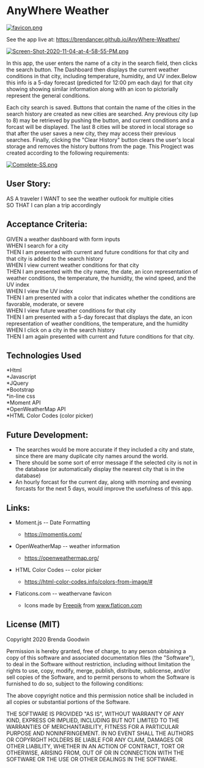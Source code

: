 # AnyWhere Weather             

[![favicon.png](https://i.postimg.cc/zDSDmZMT/favicon.png)](https://postimg.cc/MXHJR4zG)



See the app live at: https://brendancer.github.io/AnyWhere-Weather/


[![Screen-Shot-2020-11-04-at-4-58-55-PM.png](https://i.postimg.cc/Nf3dRSsP/Screen-Shot-2020-11-04-at-4-58-55-PM.png)](https://postimg.cc/crc7SD8Q)


In this app, the user enters the name of a city in the search field, then clicks the search button. The Dashboard then displays the current weather conditions in that city, including temperature, humidity, and UV index.Below this info is a 5-day forecast (predicted for 12:00 pm each day) for that city showing showing similar information along with an icon to pictorially represent the general conditions.

Each city search is saved. Buttons that contain the name of the cities in the search history are created as new cities are searched. Any previous city (up to 8) may be retrieved by pushing the button, and current conditions and a forcast will be displayed. The last 8 cities will be stored in local storage so that after the user saves a new city, they may access their previous searches. Finally, clicking the "Clear History" button clears the user's local storage and removes the history buttons from the page.
This Progject was created according to the following requirements:


[![Complete-SS.png](https://i.postimg.cc/GpMc3gFx/Complete-SS.png)](https://postimg.cc/WDkRXnfd)


## User Story:

AS A traveler
I WANT to see the weather outlook for multiple cities   
SO THAT I can plan a trip accordingly   

## Acceptance Criteria:

GIVEN a weather dashboard with form inputs   
WHEN I search for a city   
THEN I am presented with current and future conditions for that city and that city is added to the search history   
WHEN I view current weather conditions for that city    
THEN I am presented with the city name, the date, an icon representation of weather conditions, the temperature, the humidity, the wind speed, and the UV index  
WHEN I view the UV index   
THEN I am presented with a color that indicates whether the conditions are favorable, moderate, or severe   
WHEN I view future weather conditions for that city   
THEN I am presented with a 5-day forecast that displays the date, an icon representation of weather conditions, the temperature, and the humidity   
WHEN I click on a city in the search history   
THEN I am again presented with current and future conditions for that city.   

## Technologies Used

*Html   
*Javascript   
*JQuery   
*Bootstrap   
*in-line css   
*Moment API   
*OpenWeatherMap API   
*HTML Color Codes (color picker)   

## Future Development:

- The searches would be more accurate if they included a city and state, since there are many duplicate city names around the world.  
- There should be some sort of error message if the selected city is not in the database (or automatically display the nearest city that is in the database)  
- An hourly forcast for the current day, along with morning and evening forcasts for the next 5 days, would improve the usefulness of this app.  

## Links:
- Moment.js -- Date Formatting  
  - https://momentjs.com/  

- OpenWeatherMap -- weather information  
  - https://openweathermap.org/  

- HTML Color Codes -- color picker   
  - https://html-color-codes.info/colors-from-image/#  

- Flaticons.com -- weathervane favicon   
  - Icons made by <a href="http://www.freepik.com/" title="Freepik">Freepik</a> from <a href="https://www.flaticon.com/" title="Flaticon"> www.flaticon.com</a>  


## License (MIT)

Copyright 2020 Brenda Goodwin

Permission is hereby granted, free of charge, to any person obtaining a copy of this software and associated documentation files (the "Software"), to deal in the Software without restriction, including without limitation the rights to use, copy, modify, merge, publish, distribute, sublicense, and/or sell copies of the Software, and to permit persons to whom the Software is furnished to do so, subject to the following conditions:

The above copyright notice and this permission notice shall be included in all copies or substantial portions of the Software.

THE SOFTWARE IS PROVIDED "AS IS", WITHOUT WARRANTY OF ANY KIND, EXPRESS OR IMPLIED, INCLUDING BUT NOT LIMITED TO THE WARRANTIES OF MERCHANTABILITY, FITNESS FOR A PARTICULAR PURPOSE AND NONINFRINGEMENT. IN NO EVENT SHALL THE AUTHORS OR COPYRIGHT HOLDERS BE LIABLE FOR ANY CLAIM, DAMAGES OR OTHER LIABILITY, WHETHER IN AN ACTION OF CONTRACT, TORT OR OTHERWISE, ARISING FROM, OUT OF OR IN CONNECTION WITH THE SOFTWARE OR THE USE OR OTHER DEALINGS IN THE SOFTWARE.



